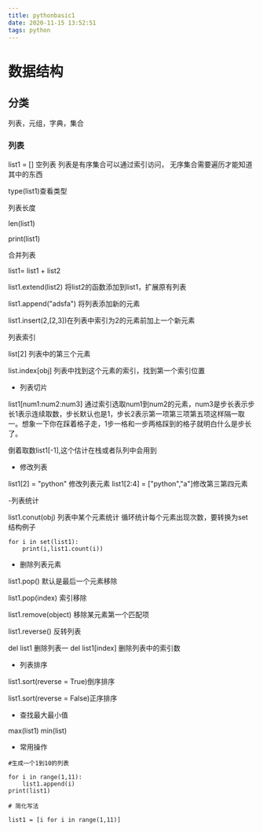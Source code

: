 ```yaml
---
title: pythonbasic1
date: 2020-11-15 13:52:51
tags: python
---
```


# 数据结构

## 分类

列表，元组，字典，集合

### 列表

list1 = []  空列表
列表是有序集合可以通过索引访问，
无序集合需要遍历才能知道其中的东西

type(list1)查看类型

列表长度

len(list1)

print(list1)

合并列表

list1= list1 + list2

list1.extend(list2) 将list2的函数添加到list1，扩展原有列表

list1.append("adsfa") 将列表添加新的元素

list1.insert(2,[2,3])在列表中索引为2的元素前加上一个新元素

列表索引

list[2] 列表中的第三个元素

list.index[obj] 列表中找到这个元素的索引，找到第一个索引位置

- 列表切片


list1[num1:num2:num3] 通过索引选取num1到num2的元素，num3是步长表示步长1表示连续取数，步长默认也是1，步长2表示第一项第三项第五项这样隔一取一。想象一下你在踩着格子走，1步一格和一步两格踩到的格子就明白什么是步长了。

倒着取数list1[-1],这个估计在栈或者队列中会用到

- 修改列表


list1[2] = "python" 修改列表元素
list1[2:4] = ["python","a"]修改第三第四元素

-列表统计

list1.conut(obj)  列表中某个元素统计
循环统计每个元素出现次数，要转换为set 结构例子
```
for i in set(list1):
	print(i,list1.count(i))

```

- 删除列表元素


list1.pop()  默认是最后一个元素移除

list1.pop(index) 索引移除

list1.remove(object) 移除某元素第一个匹配项

list1.reverse()   反转列表

del list1 删除列表一
del list1[index] 删除列表中的索引数

- 列表排序


list1.sort(reverse = True)倒序排序

list1.sort(reverse = False)正序排序

- 查找最大最小值


max(list1)
min(list)


- 常用操作


```
#生成一个1到10的列表

for i in range(1,11):
	list1.append(i)
print(list1)

# 简化写法

list1 = [i for i in range(1,11)]



